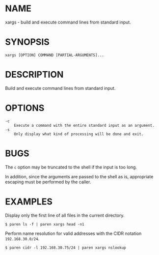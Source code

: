 # NAME
xargs - build and execute command lines from standard input.

# SYNOPSIS

    xargs [OPTION] COMMAND [PARTIAL-ARGUMENTS]...

# DESCRIPTION
Build and execute command lines from standard input.

# OPTIONS

    -c
        Execute a command with the entire standard input as an argument.
    -s
        Only display what kind of processing will be done and exit.

# BUGS
The `c` option may be truncated to the shell if the input is too long.

In addition, since the arguments are passed to the shell as is, appropriate escaping must be performed by the caller.

# EXAMPLES
Display only the first line of all files in the current directory.

    $ paren ls -f | paren xargs head -n1

Perform name resolution for valid addresses with the CIDR notation `192.168.30.0/24`.

    $ paren cidr -l 192.168.30.75/24 | paren xargs nslookup
